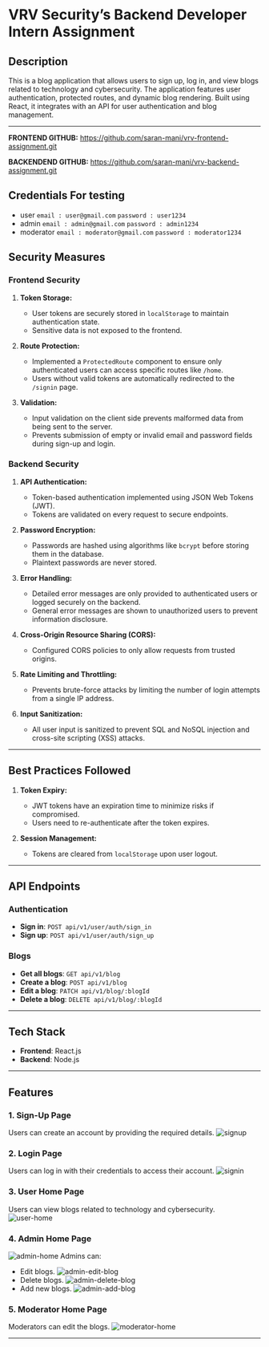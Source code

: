 
# VRV Security’s Backend Developer Intern Assignment

## Description
This is a blog application that allows users to sign up, log in, and view blogs related to technology and cybersecurity. The application features user authentication, protected routes, and dynamic blog rendering. Built using React, it integrates with an API for user authentication and blog management.

---
**FRONTEND GITHUB:**
https://github.com/saran-mani/vrv-frontend-assignment.git

**BACKENDEND GITHUB:**
https://github.com/saran-mani/vrv-backend-assignment.git

## Credentials For testing
- user
  `email : user@gmail.com`
  `password : user1234`
- admin
  `email : admin@gmail.com`
  `password : admin1234`
- moderator
  `email : moderator@gmail.com`
  `password : moderator1234`


## Security Measures 

### Frontend Security
1. **Token Storage:**
   - User tokens are securely stored in `localStorage` to maintain authentication state.
   - Sensitive data is not exposed to the frontend.

2. **Route Protection:**
   - Implemented a `ProtectedRoute` component to ensure only authenticated users can access specific routes like `/home`.
   - Users without valid tokens are automatically redirected to the `/signin` page.

3. **Validation:**
   - Input validation on the client side prevents malformed data from being sent to the server.
   - Prevents submission of empty or invalid email and password fields during sign-up and login.

### Backend Security
1. **API Authentication:**
   - Token-based authentication implemented using JSON Web Tokens (JWT).
   - Tokens are validated on every request to secure endpoints.

2. **Password Encryption:**
   - Passwords are hashed using algorithms like `bcrypt` before storing them in the database.
   - Plaintext passwords are never stored.

3. **Error Handling:**
   - Detailed error messages are only provided to authenticated users or logged securely on the backend.
   - General error messages are shown to unauthorized users to prevent information disclosure.

4. **Cross-Origin Resource Sharing (CORS):**
   - Configured CORS policies to only allow requests from trusted origins.

5. **Rate Limiting and Throttling:**
   - Prevents brute-force attacks by limiting the number of login attempts from a single IP address.

6. **Input Sanitization:**
   - All user input is sanitized to prevent SQL and NoSQL injection and cross-site scripting (XSS) attacks.

---

## Best Practices Followed
1. **Token Expiry:**
   - JWT tokens have an expiration time to minimize risks if compromised.
   - Users need to re-authenticate after the token expires.

2. **Session Management:**
   - Tokens are cleared from `localStorage` upon user logout.

---

## API Endpoints

### Authentication
- **Sign in**: `POST api/v1/user/auth/sign_in`
- **Sign up**: `POST api/v1/user/auth/sign_up`

### Blogs
- **Get all blogs**: `GET api/v1/blog`
- **Create a blog**: `POST api/v1/blog`
- **Edit a blog**: `PATCH api/v1/blog/:blogId`
- **Delete a blog**: `DELETE api/v1/blog/:blogId`

---

## Tech Stack

- **Frontend**: React.js
- **Backend**: Node.js

---

## Features

### 1. Sign-Up Page
Users can create an account by providing the required details.
![signup](src/assets/signup.png)

### 2. Login Page
Users can log in with their credentials to access their account.
![signin](src/assets/signin.png)
### 3. User Home Page
Users can view blogs related to technology and cybersecurity.
![user-home](src/assets/user-home.png)
### 4. Admin Home Page
![admin-home](src/assets/admin-home.png)
Admins can:
- Edit blogs.
![admin-edit-blog](src/assets/admin-edit-blog.png)
- Delete blogs.
![admin-delete-blog](src/assets/admin-delete-blog.png)
- Add new blogs.
![admin-add-blog](src/assets/admin-add-blog.png)


### 5. Moderator Home Page
Moderators can edit the blogs.
![moderator-home](src/assets/moderator-home.png)

---
